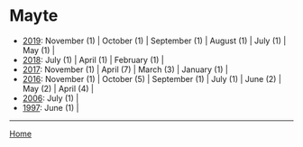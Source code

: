 # Mayte

  * [2019](./mayte-2019.md): 
      November (1) | 
      October (1) | 
      September (1) | 
      August (1) | 
      July (1) | 
      May (1) | 
  * [2018](./mayte-2018.md): 
      July (1) | 
      April (1) | 
      February (1) | 
  * [2017](./mayte-2017.md): 
      November (1) | 
      April (7) | 
      March (3) | 
      January (1) | 
  * [2016](./mayte-2016.md): 
      November (1) | 
      October (5) | 
      September (1) | 
      July (1) | 
      June (2) | 
      May (2) | 
      April (4) | 
  * [2006](./mayte-2006.md): 
      July (1) | 
  * [1997](./mayte-1997.md): 
      June (1) | 

----

[Home](../)
